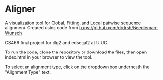 # Aligner

A visualization tool for Global, Fitting, and Local pairwise sequence alignment. Created using code from https://github.com/drdrsh/Needleman-Wunsch

CS466 final project for dlg2 and edsegal2 at UIUC.

To run the code, clone the repository or download the files, then open index.html in your browser to view the tool.

To select an alignment type, click on the dropdown box underneath the "Alignment Type" text.
